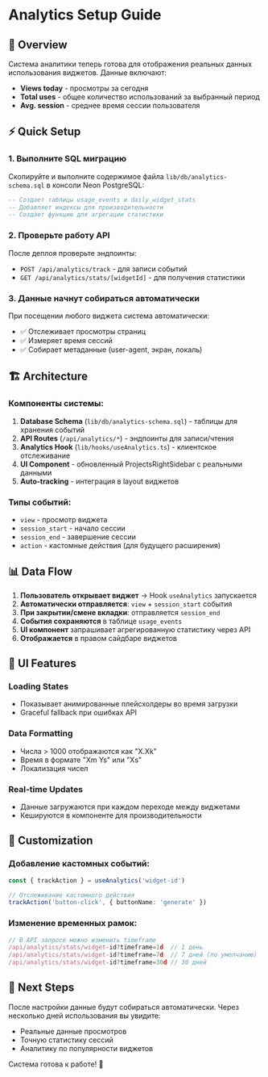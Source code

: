 # Analytics Setup Guide

## 🎯 Overview

Система аналитики теперь готова для отображения реальных данных использования
виджетов. Данные включают:

- **Views today** - просмотры за сегодня
- **Total uses** - общее количество использований за выбранный период
- **Avg. session** - среднее время сессии пользователя

## ⚡ Quick Setup

### 1. Выполните SQL миграцию

Скопируйте и выполните содержимое файла `lib/db/analytics-schema.sql` в консоли
Neon PostgreSQL:

```sql
-- Создает таблицы usage_events и daily_widget_stats
-- Добавляет индексы для производительности
-- Создает функцию для агрегации статистики
```

### 2. Проверьте работу API

После деплоя проверьте эндпоинты:

- `POST /api/analytics/track` - для записи событий
- `GET /api/analytics/stats/[widgetId]` - для получения статистики

### 3. Данные начнут собираться автоматически

При посещении любого виджета система автоматически:

- ✅ Отслеживает просмотры страниц
- ✅ Измеряет время сессий
- ✅ Собирает метаданные (user-agent, экран, локаль)

## 🏗️ Architecture

### Компоненты системы:

1. **Database Schema** (`lib/db/analytics-schema.sql`) - таблицы для хранения
   событий
2. **API Routes** (`/api/analytics/*`) - эндпоинты для записи/чтения
3. **Analytics Hook** (`lib/hooks/useAnalytics.ts`) - клиентское отслеживание
4. **UI Component** - обновленный ProjectsRightSidebar с реальными данными
5. **Auto-tracking** - интеграция в layout виджетов

### Типы событий:

- `view` - просмотр виджета
- `session_start` - начало сессии
- `session_end` - завершение сессии
- `action` - кастомные действия (для будущего расширения)

## 📊 Data Flow

1. **Пользователь открывает виджет** → Hook `useAnalytics` запускается
2. **Автоматически отправляется**: `view` + `session_start` события
3. **При закрытии/смене вкладки**: отправляется `session_end`
4. **События сохраняются** в таблице `usage_events`
5. **UI компонент** запрашивает агрегированную статистику через API
6. **Отображается** в правом сайдбаре виджетов

## 🎨 UI Features

### Loading States

- Показывает анимированные плейсхолдеры во время загрузки
- Graceful fallback при ошибках API

### Data Formatting

- Числа > 1000 отображаются как "X.Xk"
- Время в формате "Xm Ys" или "Xs"
- Локализация чисел

### Real-time Updates

- Данные загружаются при каждом переходе между виджетами
- Кешируются в компоненте для производительности

## 🔧 Customization

### Добавление кастомных событий:

```typescript
const { trackAction } = useAnalytics('widget-id')

// Отслеживание кастомного действия
trackAction('button-click', { buttonName: 'generate' })
```

### Изменение временных рамок:

```typescript
// В API запросе можно изменить timeframe
/api/analytics/stats/widget-id?timeframe=1d  // 1 день
/api/analytics/stats/widget-id?timeframe=7d  // 7 дней (по умолчанию)
/api/analytics/stats/widget-id?timeframe=30d // 30 дней
```

## 🚀 Next Steps

После настройки данные будут собираться автоматически. Через несколько дней
использования вы увидите:

- Реальные данные просмотров
- Точную статистику сессий
- Аналитику по популярности виджетов

Система готова к работе! 🎉
